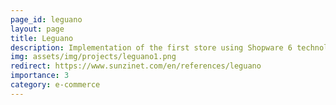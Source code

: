 ```yaml
---
page_id: leguano
layout: page
title: Leguano
description: Implementation of the first store using Shopware 6 technology
img: assets/img/projects/leguano1.png
redirect: https://www.sunzinet.com/en/references/leguano
importance: 3
category: e-commerce
---
```

